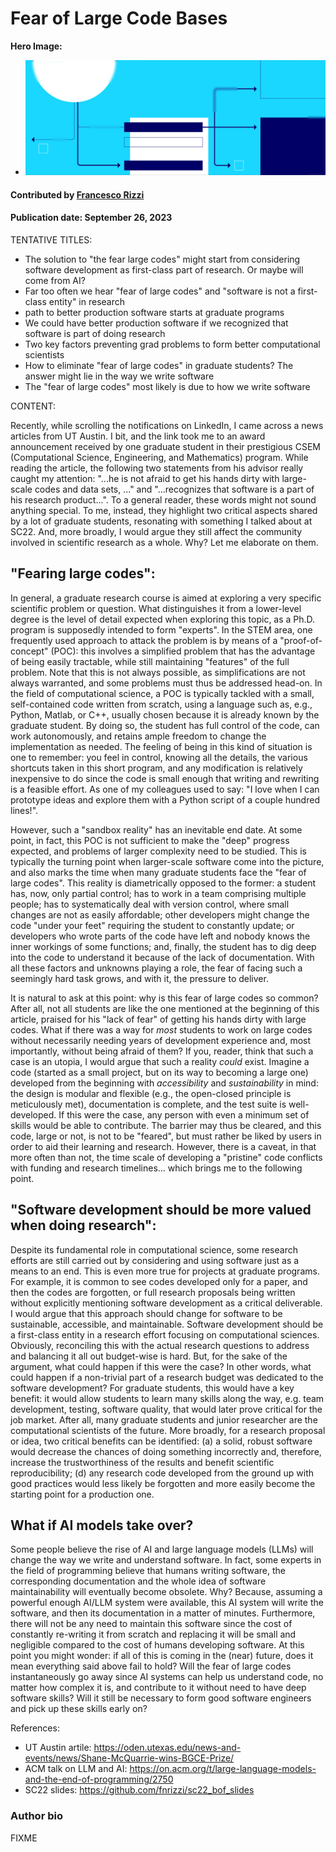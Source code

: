 # Fear of Large Code Bases

**Hero Image:**

 - <img src='../../images/Blog_2308_workflow.png' />

#### Contributed by [Francesco Rizzi](https://github.com/FIXME)

#### Publication date: September 26, 2023

TENTATIVE TITLES:

- The solution to "the fear large codes" might start from considering software development as first-class part of research. Or maybe will come from AI?
- Far too often we hear "fear of large codes" and "software is not a first-class entity" in research
- path to better production software starts at graduate programs
- We could have better production software if we recognized that software is part of doing research
- Two key factors preventing grad problems to form better computational scientists
- How to eliminate "fear of large codes" in graduate students? The answer might lie in the way we write software
- The "fear of large codes" most likely is due to how we write software

CONTENT:

Recently, while scrolling the notifications on LinkedIn, I came across a news articles from UT Austin.
I bit, and the link took me to an award announcement received by one graduate student in their
prestigious CSEM (Computational Science, Engineering, and Mathematics) program.
While reading the article, the following two statements from his advisor really caught my attention:
"...he is not afraid to get his hands dirty with large-scale codes and data sets, ..." and
"...recognizes that software is a part of his research product...".
To a general reader, these words might not sound anything special. To me, instead, they highlight
two critical aspects shared by a lot of graduate students, resonating with something I talked about at SC22.
And, more broadly, I would argue they still affect the community involved in scientific research as a whole.
Why? Let me elaborate on them.

"Fearing large codes":
----------------------
In general, a graduate research course is aimed at exploring a very specific scientific problem or question.
What distinguishes it from a lower-level degree is the level of detail expected
when exploring this topic, as a Ph.D. program is supposedly intended to form "experts".
In the STEM area, one frequently used approach to attack the problem is by means of a
"proof-of-concept" (POC): this involves a simplified problem that has the advantage of
being easily tractable, while still maintaining "features" of the full problem.
Note that this is not always possible, as simplifications are not always warranted,
and some problems must thus be addressed head-on.
In the field of computational science, a POC is typically tackled with
a small, self-contained code written from scratch, using a language
such as, e.g., Python, Matlab, or C++, usually chosen because it is already known by the graduate student.
By doing so, the student has full control of the code, can work autonomously,
and retains ample freedom to change the implementation as needed. The feeling of being in
this kind of situation is one to remember: you feel in control, knowing all the details,
the various shortcuts taken in this short program, and any modification is relatively
inexpensive to do since the code is small enough that writing and rewriting is a feasible effort.
As one of my colleagues used to say: "I love when I can prototype ideas and explore
them with a Python script of a couple hundred lines!".

However, such a "sandbox reality" has an inevitable end date. At some point, in fact,
this POC is not sufficient to make the "deep" progress expected, and problems of larger complexity
need to be studied. This is typically the turning point when
larger-scale software come into the picture, and also marks the time when
many graduate students face the "fear of large codes".
This reality is diametrically opposed to the former: a student has, now, only partial control;
has to work in a team comprising multiple people; has to systematically deal with version control,
where small changes are not as easily affordable; other developers might change the code
"under your feet" requiring the student to constantly update; or developers who wrote parts of
the code have left and nobody knows the inner workings of some functions; and, finally,
the student has to dig deep into the code to understand it because of the lack of documentation.
With all these factors and unknowns playing a role, the fear of facing such a seemingly hard task grows,
and with it, the pressure to deliver.

It is natural to ask at this point: why is this fear of large codes so common?
After all, not all students are like the one mentioned at the beginning of this article,
praised for his "lack of fear" of getting his hands dirty with large codes.
What if there was a way for *most* students to work on large codes without necessarily
needing years of development experience and, most importantly, without being afraid of them?
If you, reader, think that such a case is an utopia, I would argue that such a reality *could* exist.
Imagine a code (started as a small project, but on its way to becoming a large one) developed from
the beginning with *accessibility* and *sustainability* in mind: the design is modular and flexible
(e.g., the open-closed principle is meticulously met), documentation is complete, and the test suite is well-developed.
If this were the case, any person with even a minimum set of skills would be able to contribute.
The barrier may thus be cleared, and this code, large or not, is not to be "feared", but must rather
be liked by users in order to aid their learning and research.
However, there is a caveat, in that more often than not, the time scale of developing a "pristine"
code conflicts with funding and research timelines... which brings me to the following point.


"Software development should be more valued when doing research":
------------------------------------------------------------------
Despite its fundamental role in computational science, some research efforts are still carried out
by considering and using software just as a means to an end. This is
even more true for projects at graduate programs.
For example, it is common to see codes developed only for a paper, and then the codes are forgotten,
or full research proposals being written without explicitly mentioning software development as a critical deliverable.
I would argue that this approach should change for software to be sustainable, accessible, and maintainable.
Software development should be a first-class entity in a research effort focusing on computational sciences.
Obviously, reconciling this with the actual research questions to address and balancing it all out
budget-wise is hard. But, for the sake of the argument, what could happen if this were the case?
In other words, what could happen if a non-trivial part of a research budget was dedicated to the software development?
For graduate students, this would have a key benefit: it would allow students to learn many skills along the way,
e.g. team development, testing, software quality, that would later prove critical for the job market.
After all, many graduate students and junior researcher are the computational scientists of the future.
More broadly, for a research proposal or idea, two critical benefits can be identified: (a) a solid, robust software
would decrease the chances of doing something incorrectly and, therefore, increase the trustworthiness
of the results and benefit scientific reproducibility; (d) any research code developed from the ground up
with good practices would less likely be forgotten and more easily become the starting point for a production one.


What if AI models take over?
----------------------------
Some people believe the rise of AI and large language models (LLMs) will change the way we write and understand software.
In fact, some experts in the field of programming believe that humans writing software, the corresponding documentation
and the whole idea of software maintainability will eventually become obsolete. Why? Because, assuming a powerful
enough AI/LLM system were available, this AI system will write the software, and then its documentation
in a matter of minutes. Furthermore, there will not be any need to maintain this software since the cost
of constantly re-writing it from scratch and replacing it will be small and negligible
compared to the cost of humans developing software.
At this point you might wonder: if all of this is coming in the (near) future, does it mean everything said above
fail to hold? Will the fear of large codes instantaneously go away since AI systems can help us understand code,
no matter how complex it is, and contribute to it without need to have deep software skills?
Will it still be necessary to form good software engineers and pick up these skills early on?

References:
- UT Austin artile: https://oden.utexas.edu/news-and-events/news/Shane-McQuarrie-wins-BGCE-Prize/
- ACM talk on LLM and AI: https://on.acm.org/t/large-language-models-and-the-end-of-programming/2750
- SC22 slides: https://github.com/fnrizzi/sc22_bof_slides


### Author bio

FIXME

<!---
Publish: yes
Topics: high-performance computing (hpc), release and deployment
--->
